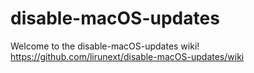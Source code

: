 # disable-macOS-updates
Welcome to the disable-macOS-updates wiki!
https://github.com/lirunext/disable-macOS-updates/wiki
